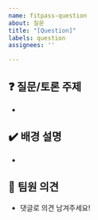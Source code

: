 ```yaml
---
name: fitpass-question
about: 질문
title: "[Question]"
labels: question
assignees: ''

---
```


## ❓ 질문/토론 주제
- 

## ✔️ 배경 설명
- 

## 💬 팀원 의견
- 댓글로 의견 남겨주세요!
